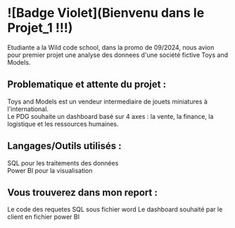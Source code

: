 # ![Badge Violet](Bienvenu dans le Projet_1 !!!)
 
Etudiante a la Wild code school, dans la promo de 09/2024, nous avion pour premier projet une analyse des donnees d'une société fictive Toys and Models.

## Problematique et attente du projet : 
Toys and Models est un vendeur intermediaire de jouets miniatures à l'international.  
Le PDG souhaite un dashboard basé sur 4 axes : la vente, la finance, la logistique et les ressources humaines. 

## Langages/Outils utilisés : 
SQL pour les traitements des données  
Power BI pour la visualisation

## Vous trouverez dans mon report : 
Le code des requetes SQL sous fichier word
Le dashboard souhaité par le client en fichier power BI
